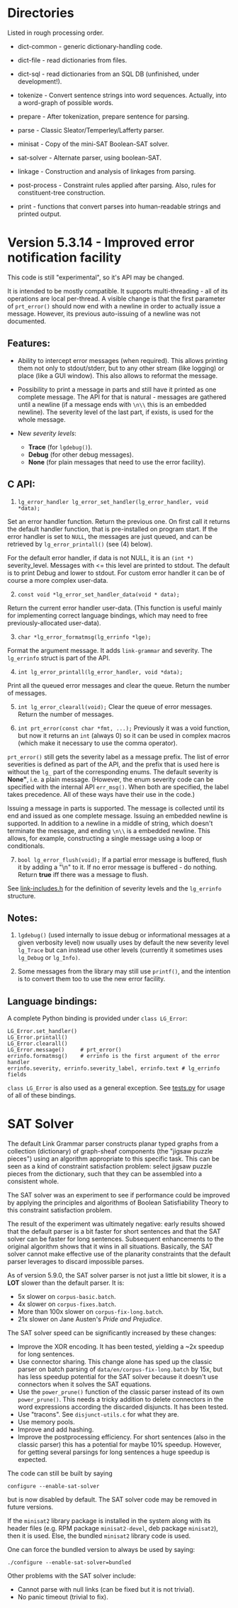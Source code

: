 
Directories
===========
Listed in rough processing order.

 * dict-common  - generic dictionary-handling code.
 * dict-file    - read dictionaries from files.
 * dict-sql     - read dictionaries from an SQL DB
                  (unfinished, under development!).

 * tokenize     - Convert sentence strings into word sequences.
                  Actually, into a word-graph of possible words.

 * prepare      - After tokenization, prepare sentence for parsing.

 * parse        - Classic Sleator/Temperley/Lafferty parser.

 * minisat      - Copy of the mini-SAT Boolean-SAT solver.
 * sat-solver   - Alternate parser, using boolean-SAT.

 * linkage      - Construction and analysis of linkages from parsing.

 * post-process - Constraint rules applied after parsing.
                  Also, rules for constituent-tree construction.

 * print        - functions that convert parses into
                  human-readable strings and printed output.


Version 5.3.14 - Improved error notification facility
=====================================================

This code is still "experimental", so it's API may be changed.

It is intended to be mostly compatible. It supports multi-threading -
all of its operations are local per-thread.
A visible change is that the first parameter of `prt_error()` should now end
with a newline in order to actually issue a message. However, its previous
auto-issuing of a newline was not documented.

Features:
---------
- Ability to intercept error messages (when required). This allows printing
them not only to stdout/stderr, but to any other stream (like logging)
or place (like a GUI window). This also allows to reformat the message.

- Possibility to print a message in parts and still have it printed as one
 complete message. The API for that is natural - messages are gathered
until a newline (if a message ends with `\n\\` this is an embedded
newline). The severity level of the last part, if exists, is used for the
whole message.

- New _severity levels_:
  * **Trace** (for `lgdebug()`).
  * **Debug** (for other debug messages).
  * **None** (for plain messages that need to use the error facility).

C API:
------
1)  `lg_error_handler lg_error_set_handler(lg_error_handler, void *data);`

Set an error handler function. Return the previous one.
On first call it returns the default handler function, that is
pre-installed on program start.
If the error handler is set to `NULL`, the messages are just queued,
and can be retrieved by `lg_error_printall()` (see (4) below).

For the default error handler, if data is not NULL, it is an
`(int *)` severity_level. Messages with <= this level are printed to stdout.
The default is to print Debug and lower to stdout.
For custom error handler it can be of course a more complex user-data.

2)  `const void *lg_error_set_handler_data(void * data);`

Return the current error handler user-data.
(This function is useful mainly for implementing correct language
bindings, which may need to free previously-allocated user-data).

3)  `char *lg_error_formatmsg(lg_errinfo *lge);`

Format the argument message.
It adds `link-grammar` and severity.
The `lg_errinfo` struct is part of the API.

4)  `int lg_error_printall(lg_error_handler, void *data);`

Print all the queued error messages and clear the queue.
Return the number of messages.

5)  `int lg_error_clearall(void);`
Clear the queue of error messages.
Return the number of messages.

6)  `int prt_error(const char *fmt, ...);`
Previously it was a void function, but now it returns an `int` (always 0) so
it can be used in complex macros (which make it necessary to use the comma
operator).

`prt_error()` still gets the severity label as a message prefix.
The list of error severities is defined as part of the API, and the
prefix that is used here is without the `lg_` part of the corresponding
enums.  The default severity is **None"**, i.e. a plain message.
(However, the enum severity code can be specified with the internal API
`err_msg()`. When both are specified, the label takes precedence. All of
these ways have their use in the code.)

Issuing a message in parts is supported. The message is collected until
its end and issued as one complete message. Issuing an embedded newline is
supported. In addition to a newline in a middle of string, which doesn't
terminate the message, and ending `\n\\` is a embedded newline.
This allows, for example, constructing a single message using a loop or
conditionals.

7)  `bool lg_error_flush(void);`
If a partial error message is buffered, flush it by adding a "\n" to it.
If no error message is buffered - do nothing.
Return **true** iff there was a message to flush.

See [link-includes.h](link-includes.h) for the definition of
severity levels and the `lg_errinfo` structure.

Notes:
------
1.  `lgdebug()` (used internally to issue debug or informational messages at
a given verbosity level) now usually uses by default the new severity level
`lg_Trace` but can instead use other levels (currently it sometimes uses
`lg_Debug` or `lg_Info)`.

2.  Some messages from the library may still use `printf()`, and the
intention is to convert them too to use the new error facility.

Language bindings:
------------------
A complete Python binding is provided under `class LG_Error`:
```
LG_Error.set_handler()
LG_Error.printall()
LG_Error.clearall()
LG_Error.message()     # prt_error()
errinfo.formatmsg()    # errinfo is the first argument of the error handler
errinfo.severity, errinfo.severity_label, errinfo.text # lg_errinfo fields
```

`class LG_Error` is also used as a general exception.
See [tests.py](../bindings/python-examples/tests.py) for usage of all of these
bindings.

SAT Solver
==========
The default Link Grammar parser constructs planar typed graphs from
a collection (dictionary) of graph-sheaf components (the "jigsaw puzzle
pieces") using an algorithm appropriate to this specific task. This
can be seen as a kind of constraint satisfaction problem: select
jigsaw puzzle pieces from the dictionary, such that they can be
assembled into a consistent whole.

The SAT solver was an experiment to see if performance could be
improved by applying the principles and algorithms of Boolean
Satisfiability Theory to this constraint satisfaction problem.

The result of the experiment was ultimately negative: early results
showed that the default parser is a bit faster for short sentences
and that the SAT solver can be faster for long sentences. Subsequent
enhancements to the original algorithm shows that it wins in all
situations.  Basically, the SAT solver cannot make effective use
of the planarity constraints that the default parser leverages to
discard impossible parses.

As of version 5.9.0, the SAT solver parser is not just a little bit
slower, it is a **LOT** slower than the default parser. It is:
* 5x slower on `corpus-basic.batch`.
* 4x slower on `corpus-fixes.batch`.
* More than 100x slower on `corpus-fix-long.batch`.
* 21x slower on Jane Austen's *Pride and Prejudice*.

The SAT solver speed can be significantly increased by these changes:
- Improve the XOR encoding. It has been tested, yielding a ~2x speedup for
  long sentences.
- Use connector sharing. This change alone has sped up the classic parser
  on batch parsing of `data/en/corpus-fix-long.batch` by 15x, but has less
  speedup potential for the SAT solver because it doesn't use connectors
  when it solves the SAT equations.
- Use the `power_prune()` function of the classic parser instead of its own
  `power_prune()`. This needs a tricky addition to delete connectors in the
  word expressions according the discarded disjuncts. It has been
  tested.
- Use "tracons". See `disjunct-utils.c` for what they are.
- Use memory pools.
- Improve and add hashing.
- Improve the postprocessing efficiency. For short sentences (also in
  the classic parser) this has a potential for maybe 10% speedup.
  However, for getting several parsings for long sentences a huge speedup
  is expected.

The code can still be built by saying
```
configure --enable-sat-solver
```
but is now disabled by default. The SAT solver code may be removed in
future versions.

If the `minisat2` library package is installed in the system along with
its header files (e.g. RPM package `minisat2-devel`, deb package
`minisat2`), then it is used. Else, the bundled `minisat2` library code
is used.

One can force the bundled version to always be used by saying:
```
./configure --enable-sat-solver=bundled
```

Other problems with the SAT solver include:
- Cannot parse with null links (can be fixed but it is not trivial).
- No panic timeout (trivial to fix).
